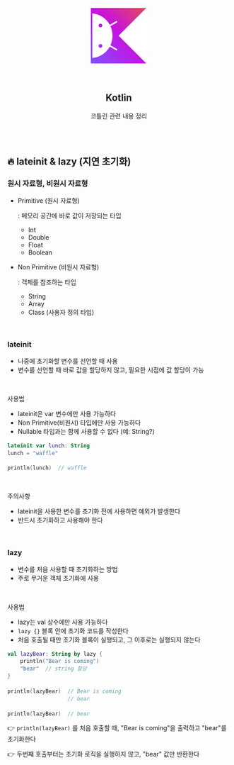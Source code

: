 <div align="center">
  <p>
    <img src="../README.assets/kotlin-hero.png">
  </p>
  <br>
  <h2>Kotlin</h2>
  <p>코틀린 관련 내용 정리</p>
  <br>
  <br>
</div>

## 🔥 lateinit & lazy (지연 초기화)

### 원시 자료형, 비원시 자료형

- Primitive (원시 자료형)

  : 메모리 공간에 바로 값이 저장되는 타입

  - Int
  - Double
  - Float
  - Boolean

- Non Primitive (비원시 자료형)

  : 객체를 참조하는 타입

  - String
  - Array
  - Class (사용자 정의 타입)

<br>

### lateinit

- 나중에 초기화할 변수를 선언할 때 사용
- 변수를 선언할 때 바로 값을 할당하지 않고, 필요한 시점에 값 할당이 가능

<br>

사용법

- lateinit은 var 변수에만 사용 가능하다
- Non Primitive(비원시) 타입에만 사용 가능하다
- Nullable 타입과는 함께 사용할 수 없다 (예: String?)

```kotlin
lateinit var lunch: String
lunch = "waffle"

println(lunch)  // waffle
```

<br>

주의사항

- lateinit을 사용한 변수를 초기화 전에 사용하면 예외가 발생한다
- 반드시 초기화하고 사용해야 한다

<br>

### lazy

- 변수를 처음 사용할 때 초기화하는 방법
- 주로 무거운 객체 초기화에 사용

<br>

사용법

- lazy는 val 상수에만 사용 가능하다
- `lazy {}` 블록 안에 초기화 코드를 작성한다
- 처음 호출될 때만 초기화 블록이 실행되고, 그 이후로는 실행되지 않는다

```kotlin
val lazyBear: String by lazy {
    println("Bear is coming")
    "bear"  // string 할당
}

println(lazyBear)  // Bear is coming
                   // bear

println(lazyBear)  // bear
```

👉 `println(lazyBear)` 를 처음 호출할 때, "Bear is coming"을 출력하고 "bear"를 초기화한다

👉 두번째 호출부터는 초기화 로직을 실행하지 않고, "bear" 값만 반환한다

